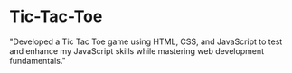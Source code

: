 # Tic-Tac-Toe
"Developed a Tic Tac Toe game using HTML, CSS, and JavaScript to test and enhance my JavaScript skills while mastering web development fundamentals."
